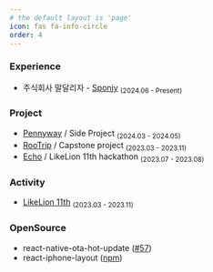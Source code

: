 ```yaml
---
# the default layout is 'page'
icon: fas fa-info-circle
order: 4
---
```


### Experience

- 주식회사 말달리자 - [Sponjy](https://github.com/dalliza) <sub>(2024.06 - Present)</sub>

### Project

- [Pennyway](https://github.com/CollaBu/pennyway-client-webview) / Side Project <sub>(2024.03 - 2024.05)</sub>
- [RooTrip](https://github.com/BangDori/RooTrip-Front) / Capstone project <sub>(2023.03 - 2023.11)</sub>
- [Echo](https://github.com/BangDori/Echo-FE) / LikeLion 11th hackathon <sub>(2023.07 - 2023.08)</sub>

### Activity

- [LikeLion 11th](https://github.com/BangDori/LIKELION-11th) <sub>(2023.03 - 2023.11)</sub>

### OpenSource

- react-native-ota-hot-update ([#57](https://github.com/vantuan88291/react-native-ota-hot-update/pull/57))
- react-iphone-layout ([npm](https://www.npmjs.com/package/react-iphone-layout))
